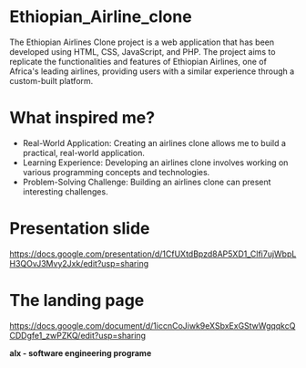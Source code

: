 # Ethiopian_Airline_clone
The Ethiopian Airlines Clone project is a web application that has been developed using HTML, CSS, JavaScript, and PHP. The project aims to replicate the functionalities and features of Ethiopian Airlines, one of Africa's leading airlines, providing users with a similar experience through a custom-built platform.

# What inspired me?
- Real-World Application: Creating an airlines clone allows me to build a practical, real-world application.
- Learning Experience: Developing an airlines clone involves working on various programming concepts and technologies.
- Problem-Solving Challenge: Building an airlines clone can present interesting challenges.

# Presentation slide
https://docs.google.com/presentation/d/1CfUXtdBpzd8AP5XD1_Clfi7ujWbpLH3QOvJ3Mvy2Jxk/edit?usp=sharing

# The landing page
https://docs.google.com/document/d/1iccnCoJiwk9eXSbxExGStwWgqqkcQCDDgfe1_zwPZKQ/edit?usp=sharing


**alx - software engineering programe**

